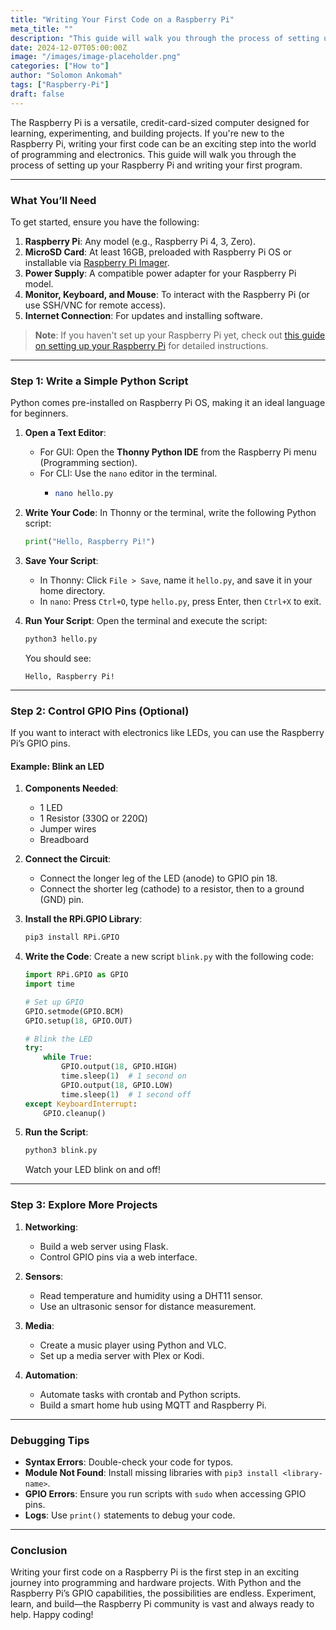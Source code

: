```yaml
---
title: "Writing Your First Code on a Raspberry Pi"
meta_title: ""
description: "This guide will walk you through the process of setting up your Raspberry Pi and writing your first program."
date: 2024-12-07T05:00:00Z
image: "/images/image-placeholder.png"
categories: ["How to"]
author: "Solomon Ankomah"
tags: ["Raspberry-Pi"]
draft: false
---
```



The Raspberry Pi is a versatile, credit-card-sized computer designed for learning, experimenting, and building projects. If you're new to the Raspberry Pi, writing your first code can be an exciting step into the world of programming and electronics. This guide will walk you through the process of setting up your Raspberry Pi and writing your first program.

---

### What You’ll Need

To get started, ensure you have the following:

1. **Raspberry Pi**: Any model (e.g., Raspberry Pi 4, 3, Zero).
2. **MicroSD Card**: At least 16GB, preloaded with Raspberry Pi OS or installable via [Raspberry Pi Imager](https://www.raspberrypi.org/software/).
3. **Power Supply**: A compatible power adapter for your Raspberry Pi model.
4. **Monitor, Keyboard, and Mouse**: To interact with the Raspberry Pi (or use SSH/VNC for remote access).
5. **Internet Connection**: For updates and installing software.

> **Note**: If you haven't set up your Raspberry Pi yet, check out [this guide on setting up your Raspberry Pi](/blog/getting-started-with-raspberrypi) for detailed instructions.

---

### Step 1: Write a Simple Python Script

Python comes pre-installed on Raspberry Pi OS, making it an ideal language for beginners.

1. **Open a Text Editor**:
   - For GUI: Open the **Thonny Python IDE** from the Raspberry Pi menu (Programming section).
   - For CLI: Use the `nano` editor in the terminal. 
     -  ```bash
        nano hello.py
        ```

2. **Write Your Code**:
   In Thonny or the terminal, write the following Python script:
   ```python
   print("Hello, Raspberry Pi!")
   ```

3. **Save Your Script**:
   - In Thonny: Click `File > Save`, name it `hello.py`, and save it in your home directory.
   - In `nano`: Press `Ctrl+O`, type `hello.py`, press Enter, then `Ctrl+X` to exit.

4. **Run Your Script**:
   Open the terminal and execute the script:
   ```bash
   python3 hello.py
   ```
   You should see:
   ```
   Hello, Raspberry Pi!
   ```

---

### Step 2: Control GPIO Pins (Optional)

If you want to interact with electronics like LEDs, you can use the Raspberry Pi’s GPIO pins.

#### Example: Blink an LED

1. **Components Needed**:
   - 1 LED
   - 1 Resistor (330Ω or 220Ω)
   - Jumper wires
   - Breadboard

2. **Connect the Circuit**:
   - Connect the longer leg of the LED (anode) to GPIO pin 18.
   - Connect the shorter leg (cathode) to a resistor, then to a ground (GND) pin.

3. **Install the RPi.GPIO Library**:
   ```bash
   pip3 install RPi.GPIO
   ```

4. **Write the Code**:
   Create a new script `blink.py` with the following code:
   ```python
   import RPi.GPIO as GPIO
   import time

   # Set up GPIO
   GPIO.setmode(GPIO.BCM)
   GPIO.setup(18, GPIO.OUT)

   # Blink the LED
   try:
       while True:
           GPIO.output(18, GPIO.HIGH)
           time.sleep(1)  # 1 second on
           GPIO.output(18, GPIO.LOW)
           time.sleep(1)  # 1 second off
   except KeyboardInterrupt:
       GPIO.cleanup()
   ```

5. **Run the Script**:
   ```bash
   python3 blink.py
   ```
   Watch your LED blink on and off!

---

### Step 3: Explore More Projects

1. **Networking**:
   - Build a web server using Flask.
   - Control GPIO pins via a web interface.

2. **Sensors**:
   - Read temperature and humidity using a DHT11 sensor.
   - Use an ultrasonic sensor for distance measurement.

3. **Media**:
   - Create a music player using Python and VLC.
   - Set up a media server with Plex or Kodi.

4. **Automation**:
   - Automate tasks with crontab and Python scripts.
   - Build a smart home hub using MQTT and Raspberry Pi.

---

### Debugging Tips

- **Syntax Errors**: Double-check your code for typos.
- **Module Not Found**: Install missing libraries with `pip3 install <library-name>`.
- **GPIO Errors**: Ensure you run scripts with `sudo` when accessing GPIO pins.
- **Logs**: Use `print()` statements to debug your code.

---

### Conclusion

Writing your first code on a Raspberry Pi is the first step in an exciting journey into programming and hardware projects. With Python and the Raspberry Pi’s GPIO capabilities, the possibilities are endless. Experiment, learn, and build—the Raspberry Pi community is vast and always ready to help. Happy coding!